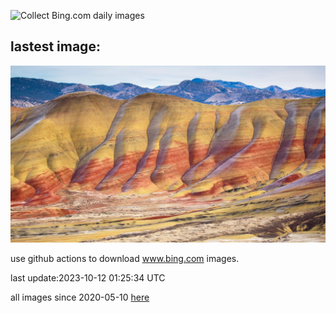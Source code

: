 ![Collect Bing.com daily images](https://github.com/counter2015/bing-daily-images/workflows/Collect%20Bing.com%20daily%20images/badge.svg)
## lastest image:
![](images/JohnDayFossil.jpg)

use github actions to download www.bing.com images.

last update:2023-10-12 01:25:34 UTC

all images since 2020-05-10 [here](https://github.com/counter2015/bing-daily-images/tree/master/images) 
